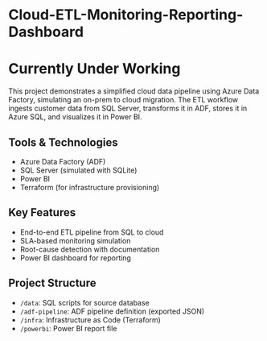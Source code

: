 # Cloud-ETL-Monitoring-Reporting-Dashboard

# Currently Under Working

This project demonstrates a simplified cloud data pipeline using Azure Data Factory, simulating an on-prem to cloud migration. The ETL workflow ingests customer data from SQL Server, transforms it in ADF, stores it in Azure SQL, and visualizes it in Power BI.

##  Tools & Technologies
- Azure Data Factory (ADF)
- SQL Server (simulated with SQLite)
- Power BI
- Terraform (for infrastructure provisioning)

##  Key Features
- End-to-end ETL pipeline from SQL to cloud
- SLA-based monitoring simulation
- Root-cause detection with documentation
- Power BI dashboard for reporting

##  Project Structure
- `/data`: SQL scripts for source database
- `/adf-pipeline`: ADF pipeline definition (exported JSON)
- `/infra`: Infrastructure as Code (Terraform)
- `/powerbi`: Power BI report file


